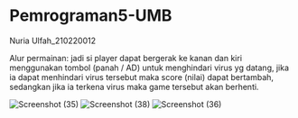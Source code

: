 # Pemrograman5-UMB
Nuria Ulfah_210220012

Alur permainan: jadi si player dapat bergerak ke kanan dan kiri menggunakan tombol (panah / AD) untuk menghindari virus yg datang, jika ia dapat menhindari virus tersebut maka score (nilai) dapat bertambah, sedangkan jika ia terkena virus maka game tersebut akan berhenti.

![Screenshot (35)](https://github.com/user-attachments/assets/97cbd1f4-4471-49e6-a917-59577766686c)
![Screenshot (38)](https://github.com/user-attachments/assets/d4efb44c-f682-49c7-8763-5ac69055b08b)
![Screenshot (36)](https://github.com/user-attachments/assets/67745d55-40ef-4fe7-813d-7af2e19bac0b)
